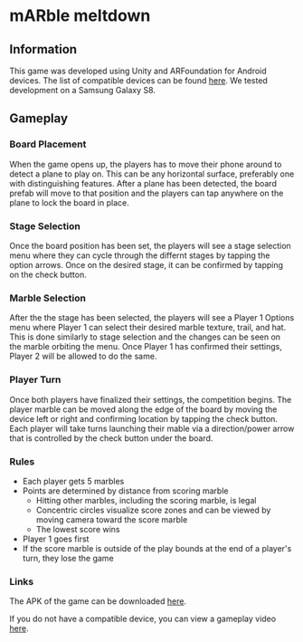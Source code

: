 # mARble meltdown


## Information
This game was developed using Unity and ARFoundation for Android devices. The list of compatible devices can be found [here](https://developers.google.com/ar/discover/supported-devices "here"). We tested development on a Samsung Galaxy S8. 


## Gameplay

### Board Placement
When the game opens up, the players has to move their phone around to detect a plane to play on. This can be any horizontal surface, preferably one with distinguishing features. After a plane has been detected, the board prefab will move to that position and the players can tap anywhere on the plane to lock the board in place. 

### Stage Selection
Once the board position has been set, the players will see a stage selection menu where they can cycle through the differnt stages by tapping the option arrows. Once on the desired stage, it can be confirmed by tapping on the check button. 

### Marble Selection
After the the stage has been selected, the players will see a Player 1 Options menu where Player 1 can select their desired marble texture, trail, and hat. This is done similarly to stage selection and the changes can be seen on the marble orbiting the menu. Once Player 1 has confirmed their settings, Player 2 will be allowed to do the same. 

### Player Turn
Once both players have finalized their settings, the competition begins. The player marble can be moved along the edge of the board by moving the device left or right and confirming location by tapping the check button. Each player will take turns launching their mable via a direction/power arrow that is controlled by the check button under the board. 

### Rules
- Each player gets 5 marbles
- Points are determined by distance from scoring marble
	- Hitting other marbles, including the scoring marble, is legal
	-	Concentric circles visualize score zones and can be viewed by moving camera toward the score marble
	-	The lowest score wins
- Player 1 goes first
- If the score marble is outside of the play bounds at the end of a player's turn, they lose the game

### Links

The APK of the game can be downloaded [here](https://drive.google.com/file/d/1xLdMYatewBzxmCQs6Mgx8Svhbo9Xn12I/view?usp=sharing "here").

If you do not have a compatible device, you can view a gameplay video [here](https://drive.google.com/file/d/1Xebmd4lktli-lX-jQvA3jPh1_3rCNkeJ/view?usp=sharing "here").
